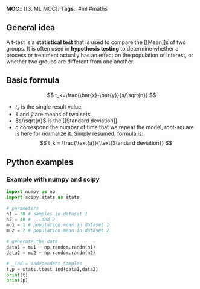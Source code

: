 **MOC**:: [[3. ML MOC]]
**Tags**:: #ml #maths 

## General idea
A t-test is a **statistical test** that is used to compare the [[Mean]]s of two groups. It is often used in **hypothesis testing** to determine whether a process or treatment actually has an effect on the population of interest, or whether two groups are different from one another.

## Basic formula
$$
t_k=\frac{\bar{x}-\bar{y}}{s/\sqrt{n}}
$$

- $t_k$ is the single result value.
- $\bar{x}$ and $\bar{y}$ are means of two sets.
- $s/\sqrt{n}$ is the [[Standard deviation]].
- $n$ correspond the number of time that we repeat the model, root-square is here for normalize it.
Simply resumed, formula is:
$$
t_k = \frac{\text{a}}{\text{Standard deviation}}
$$

## Python examples
### Example with numpy and scipy
```python
import numpy as np
import scipy.stats as stats

# parameters
n1 = 30 # samples in dataset 1
n2 = 40 # ...and 2
mu1 = 1 # population mean in dataset 1
mu2 = 2 # population mean in dataset 2

# generate the data
data1 = mu1 + np.random.randn(n1)
data2 = mu2 + np.random.randn(n2)

# _ind = independent samples
t,p = stats.ttest_ind(data1,data2)
print(t)
print(p)
```
